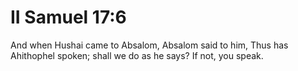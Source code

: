 # II Samuel 17:6

And when Hushai came to Absalom, Absalom said to him, Thus has Ahithophel spoken; shall we do as he says? If not, you speak.
